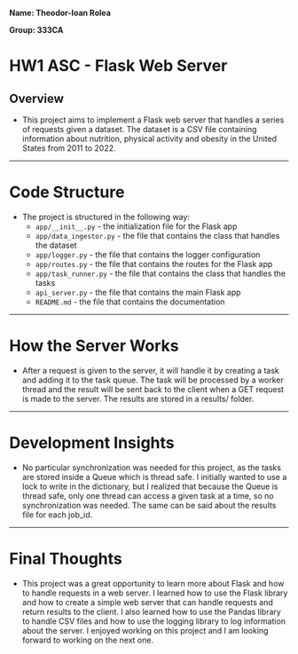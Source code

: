 **Name: Theodor-Ioan Rolea**

**Group: 333CA**

# HW1 ASC - Flask Web Server

## Overview

* This project aims to implement a Flask web server that handles a series of
requests given a dataset. The dataset is a CSV file containing information
about nutrition, physical activity and obesity in the United States from 2011
to 2022.

***

# Code Structure

* The project is structured in the following way:
    * `app/__init__.py` - the initialization file for the Flask app
    * `app/data_ingestor.py` - the file that contains the class that handles the dataset
    * `app/logger.py` - the file that contains the logger configuration
    * `app/routes.py` - the file that contains the routes for the Flask app
    * `app/task_runner.py` - the file that contains the class that handles the tasks
    * `api_server.py` - the file that contains the main Flask app
    * `README.md` - the file that contains the documentation

***

# How the Server Works

* After a request is given to the server, it will handle it by
creating a task and adding it to the task queue. The task will be processed by
a worker thread and the result will be sent back to the client when a GET
request is made to the server. The results are stored in a results/ folder.

***

# Development Insights

* No particular synchronization was needed for this project, as the tasks are
stored inside a Queue which is thread safe. I initially wanted to use a lock to
write in the dictionary, but I realized that because the Queue is thread safe,
only one thread can access a given task at a time, so no synchronization was
needed. The same can be said about the results file for each job_id.

***

# Final Thoughts

* This project was a great opportunity to learn more about Flask and how to
handle requests in a web server. I learned how to use the Flask library and how
to create a simple web server that can handle requests and return results to
the client. I also learned how to use the Pandas library to handle CSV files
and how to use the logging library to log information about the server. I
enjoyed working on this project and I am looking forward to working on the next
one.
